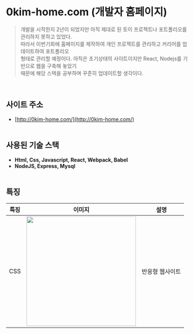 # 0kim-home.com (개발자 홈페이지)

>개발을 시작한지 2년이 되었지만 아직 제대로 된 토이 프로젝트나 포트폴리오를 관리하지 못하고 있었다.<br />
>따라서 이번기회에 홈페이지를 제작하여 개인 프로젝트를 관리하고 커리어를 업데이트하여 포트폴리오 <br />
>형태로 관리할 예정이다. 아직은 초기상태의 사이트이지만 React, Nodejs를 기반으로 웹을 구축해 놓았기 <br />
>때문에 해당 스택을 공부하며 꾸준히 업데이트할 생각이다. 

<br />

## 사이트 주소
- [http://0kim-home.com/](http://0kim-home.com/)
<br/><br/>

## 사용된 기술 스택
- **Html, Css, Javascript, React, Webpack, Babel**
- **NodeJS, Express, Mysql**
<br/><br/>

## 특징
|특징|이미지|설명|
|--|--|--|
|CSS|<img src="https://user-images.githubusercontent.com/47030781/120441140-3d53bd00-c3bf-11eb-9105-612b8c6f106d.png" width="300">|반응형 웹사이트|


